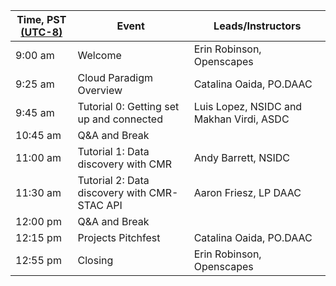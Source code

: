 | Time, PST [(UTC-8)](https://www.timeanddate.com/time/zones/pst) | Event | Leads/Instructors |
|------|-------|-------------------|
| 9:00 am | Welcome | Erin Robinson, Openscapes |
| 9:25 am | Cloud Paradigm Overview | Catalina Oaida, PO.DAAC |
| 9:45 am | Tutorial 0: Getting set up and connected | Luis Lopez, NSIDC and Makhan Virdi, ASDC |
| 10:45 am | Q&A and Break|  |
| 11:00 am | Tutorial 1: Data discovery with CMR | Andy Barrett, NSIDC |
| 11:30 am | Tutorial 2: Data discovery with CMR-STAC API | Aaron Friesz, LP DAAC |
| 12:00 pm | Q&A and Break|  |
| 12:15 pm | Projects Pitchfest | Catalina Oaida, PO.DAAC |
| 12:55 pm | Closing | Erin Robinson, Openscapes |
